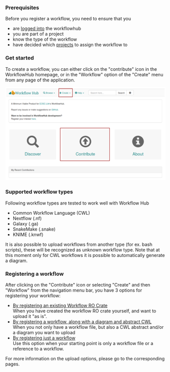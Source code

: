 ### Prerequisites

Before you register a workflow, you need to ensure that you
* are [logged into](../Logging-in) the workflowhub
* you are part of a project
* know the type of the workflow
* have decided which [projects](../Browsing-projects) to assign the workflow to

### Get started

To create a workflow, you can either click on the "contribute" icon in the WorkflowHub homepage, or in the "Workflow" option of the "Create" menu from any page of the application.

![](images/ug_link_to_wf_upload.PNG)


### Supported workflow types

Following workflow types are tested to work well with Workflow Hub
* Common Workflow Language (CWL)
* Nextflow (.nf)
* Galaxy (.ga)
* SnakeMake (.snake)
* KNIME (.knwf)

It is also possible to upload workflows from another type (for ex. bash scripts), these will be recognized as unknown workflow type. Note that at this moment only for CWL workflows it is possible to automatically generate a diagram.

### Registering a workflow

After clicking on the "Contribute" icon or selecting "Create" and then "Workflow" from the navigation menu bar, you have 3 options for registering your workflow:
* [By registering an existing Workflow RO Crate](../Registering-an-existing-Workflow-RO-Crate)\
  When you have created the workflow RO crate yourself, and want to upload it "as is".
* [By registering a workflow, along with a diagram and abstract CWL](../Registering-a-workflow-with-a-diagram-and-abstract-CWL) \
  When you not only have a workflow file, but also a CWL abstract and/or a diagram you want to upload
* [By registering just a workflow](../Registering-just-a-workflow) \
  Use this option when your starting point is only a workflow file or a reference to a workflow.

For more information on the upload options, please go to the corresponding pages.
